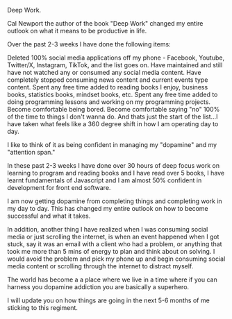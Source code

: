 Deep Work.

Cal Newport the author of the book "Deep Work" changed my entire outlook on what it means to be productive in life.

Over the past 2-3 weeks I have done the following items:

Deleted 100% social media applications off my phone - Facebook, Youtube, Twitter/X, Instagram, TikTok, and the list goes on.
Have maintained and still have not watched any or consumed any social media content.
Have completely stopped consuming news content and current events type content.
Spent any free time added to reading books I enjoy, business books, statistics books, mindset books, etc.
Spent any free time added to doing programming lessons and working on my programming projects.
Become comfortable being bored.
Become comfortable saying "no" 100% of the time to things I don't wanna do.
And thats just the start of the list...I have taken what feels like a 360 degree shift in how I am operating day to day.

I like to think of it as being confident in managing my "dopamine" and my "attention span."

In these past 2-3 weeks I have done over 30 hours of deep focus work on learning to program and reading books and I have read over 5 books, I have learnt fundamentals of Javascript and I am almost 50% confident in development for front end software.

I am now getting dopamine from completing things and completing work in my day to day. This has changed my entire outlook on how to become successful and what it takes.

In addition, another thing I have realized when I was consuming social media or just scrolling the internet, is when an event happened when I got stuck, say it was an email with a client who had a problem, or anything that took me more than 5 mins of energy to plan and think about on solving. I would avoid the problem and pick my phone up and begin consuming social media content or scrolling through the internet to distract myself.

The world has become a a place where we live in a time where if you can harness you dopamine addiction you are basically a superhero.

I will update you on how things are going in the next 5-6 months of me sticking to this regiment.